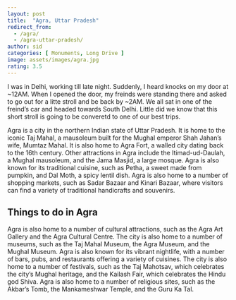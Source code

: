 ```yaml
---
layout: post
title:  "Agra, Uttar Pradesh"
redirect_from:
  - /agra/
  - /agra-uttar-pradesh/
author: sid
categories: [ Monuments, Long Drive ]
image: assets/images/agra.jpg
rating: 3.5
---
```

I was in Delhi, working till late night. Suddenly, I heard knocks on my door at ~12AM. When I opened the door, my freinds were standing there and asked to go out for a litte stroll and be back by ~2AM. We all sat in one of the freind’s car and headed towards South Delhi. Little did we know that this short stroll is going to be converetd to one of our best trips.

Agra is a city in the northern Indian state of Uttar Pradesh. It is home to the iconic Taj Mahal, a mausoleum built for the Mughal emperor Shah Jahan’s wife, Mumtaz Mahal. It is also home to Agra Fort, a walled city dating back to the 16th century. Other attractions in Agra include the Itimad-ud-Daulah, a Mughal mausoleum, and the Jama Masjid, a large mosque. Agra is also known for its traditional cuisine, such as Petha, a sweet made from pumpkin, and Dal Moth, a spicy lentil dish. Agra is also home to a number of shopping markets, such as Sadar Bazaar and Kinari Bazaar, where visitors can find a variety of traditional handicrafts and souvenirs.

<h2>Things to do in Agra</h2>

Agra is also home to a number of cultural attractions, such as the Agra Art Gallery and the Agra Cultural Centre. The city is also home to a number of museums, such as the Taj Mahal Museum, the Agra Museum, and the Mughal Museum. Agra is also known for its vibrant nightlife, with a number of bars, pubs, and restaurants offering a variety of cuisines. The city is also home to a number of festivals, such as the Taj Mahotsav, which celebrates the city’s Mughal heritage, and the Kailash Fair, which celebrates the Hindu god Shiva. Agra is also home to a number of religious sites, such as the Akbar’s Tomb, the Mankameshwar Temple, and the Guru Ka Tal.


<div class="pa-carousel-widget" style="width:100%; height:480px; display:none;"
  data-link="https://www.thrillophilia.com/things-to-do-in-agra"
  data-title="Agra, Uttar Pradesh"
  data-description="Ever living Monuments of Agra"
  data-delay="3">
  <object data="https://lh3.googleusercontent.com/dt1Hp8VcL3PcOutGAvoeogVeN1AiP8qqsWVtP9hNjee3jNbQLQt8tILyMHynm-Dxh7jhonh2aHtk4P3qm8ND3-x9Fosv9RFodSbIlJIhq9vMKJpWs7_GlH9n-9zISJ9UPIB-0xDtE9c=w1280-h720"></object>
  <object data="https://lh3.googleusercontent.com/bM7yF8PjKajvn7vLmOd27F2QRRXK1PMt7-Qo9Z1qlyHZs7zWhVJb1m0W5PdfDzGDhqu-mtW9OAUOtl0HKMLacGDMkL4fEfcDtvRLvueXk_pEhmsWgujVNkk85rKx6DHYepmCspCbEFQ=w1280-h720"></object>
  <object data="https://lh3.googleusercontent.com/TLvBhngRITeDQLQsgowC-WPAfSCeLnEIbO95P2thBa_v3z1MbbSELbpid2E_qXPctBS0S3eXxTZGTGRZ5RB6lBaJrm11lF8W1A_uK6TB4vN_EDQSClvHGMlN5zTYvvoyCamjEhyH01s=w1280-h720"></object>
  <object data="https://lh3.googleusercontent.com/cgYj2f1l7IT87Wc2m8EiRLhDtNGR7BSYr0dU2E_ohNIDP1Nb3Z8Ptg8ZNmrp9NsTD1Sak4HG-9cvj8i2FD9rRSo6m-HvsErz1x5wcV6Ja4l06UWXv9-10Dfomukmgj7qBizI1_pZnVM=w1280-h720"></object>
  <object data="https://lh3.googleusercontent.com/WuaHxxrGlTDUXFk9c3KRRnU4aUhZb8jeAp7MSZ-TFMb6CPEf-8S0Z-FuBSo5LgGI_YsAyitUPCw_hKr5_WjGO0_rpr-BZWndRzOe98R3hOZ8DVkzKO4gA9_cQOMQe2e8o7tmZ4w65Sw=w1280-h720"></object>
  <object data="https://lh3.googleusercontent.com/pSkfW9equY4NQL0NrFoWjWdyIyHGG23ZIxNsYmr6WtONt0IxKRBSgTY9cEQQYvLqBE5Lor98lxSnKje9vD-XYktVsJcF0XpECiiNxfdJkXUZM7P3kfhuudr2MmAnRrFBr40droWYKcc=w1280-h720"></object>
  <object data="https://lh3.googleusercontent.com/NoUZmdZlw8Frb5t_fMBAtBHxLEesMA0TOaKmAWL6q14iLwD-8KYufQYVKVL9ETF2gPf0Ml18Zh4jmTHMnwrdJ0Nw2w-J9cAhTCZpC0EuH2pIHF4ipOouZ_lWFv5elNj82VzOiaA33FU=w1280-h720"></object>
  <object data="https://lh3.googleusercontent.com/BZsIXFs-B72qOFhnasn2tk1rYRqyI3v0ZaG7q3CckYe7-IUlvE9hF8lW6xl34lHRfWOmE3NrgJLWcEWAc5ib0XVzgY_CbyXVU1N0JA3f2rosDgW-i_fIeDmBVMekadPsCiM-OWh-Kqc=w1280-h720"></object>
  <object data="https://lh3.googleusercontent.com/ZzNOrwgm3RvYDK1wUiCeR2dPoIqr1oHKgHSrTVX4aLNDSKMlQtQO65fAtGTc82IPlYqJuYzcQKTxF_UuL3mI1qH2WuCQ29MjVdVDazgNxVNJyU0iVsw9JWeerCmJYU2HPida4_dSjW4=w1280-h720"></object>
  <object data="https://lh3.googleusercontent.com/o9gnS9vyA4G4vKALvWL4maGTNTQdhgHIzf1PHuA9HUH1L3P0Vy8aYIRvjvZCbpJBrb7GeqneH1jdZCUT1EqeRbRZ-bgL3cUXiX4yXeRyy2cl2NXjZNs6jxWEPxBbbPz0gGuAwXAU1bw=w1280-h720"></object>
  <object data="https://lh3.googleusercontent.com/BRsyMpUE1_hxh4NDb_84kESDtW1ktPofcW62qkpmPAvm0tOCOz-X9A3QeexXffQBEbbEGIX4FCOOw0Vd0KMSmEA_MZPoPFoy-euaO3IVz60Cceg3HOCE8VTdWlidYxiLenkYjn0S62c=w1280-h720"></object>
</div>